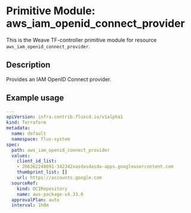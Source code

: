 
# Primitive Module: aws_iam_openid_connect_provider

This is the Weave TF-controller primitive module for resource `aws_iam_openid_connect_provider`.

## Description

Provides an IAM OpenID Connect provider.

## Example usage

```yaml
---
apiVersion: infra.contrib.fluxcd.io/v1alpha1
kind: Terraform
metadata:
  name: default
  namespace: flux-system
spec:
  path: aws_iam_openid_connect_provider
  values:
    client_id_list:
    - 266362248691-342342xasdasdasda-apps.googleusercontent.com
    thumbprint_list: []
    url: https://accounts.google.com
  sourceRef:
    kind: OCIRepository
    name: aws-package-v4.33.0
  approvalPlan: auto
  interval: 1h0m
```
